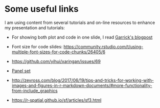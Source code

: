 # Some useful links

I am using content from several tutorials and on-line resources to enhance my presentation and tutorials:

- For showing both plot and code in one slide, I read [Garrick's blogpost](https://www.garrickadenbuie.com/blog/decouple-code-and-output-in-xaringan-slides/)

- Font size for code slides: https://community.rstudio.com/t/using-multiple-font-sizes-for-code-chunks/26405/6

- https://github.com/yihui/xaringan/issues/69

- [Panel set](https://pkg.garrickadenbuie.com/xaringanExtra/panelset/#8projectio)

- http://zevross.com/blog/2017/06/19/tips-and-tricks-for-working-with-images-and-figures-in-r-markdown-documents/#more-functionality-from-include_graphics

- https://r-spatial.github.io/sf/articles/sf3.html